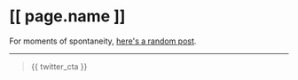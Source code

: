 # [[ page.name ]]

For moments of spontaneity, [here's a random post](/random).

<hr />

<ul data-feed="/blog">
    <template>
        {{ blog_feed_item }}
    </template>
</ul>

> {{ twitter_cta }}